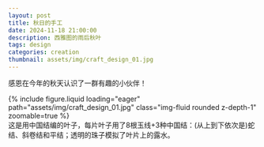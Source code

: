 ```yaml
---
layout: post
title: 秋日的手工
date: 2024-11-18 21:00:00
description: 西雅图的雨后秋叶
tags: design
categories: creation
thumbnail: assets/img/craft_design_01.jpg
---
```


感恩在今年的秋天认识了一群有趣的小伙伴！

<div class="row mt-3">
    <div class="col-md-6 col-sm-12 mt-3 mt-md-0">
        {% include figure.liquid loading="eager" path="assets/img/craft_design_01.jpg" class="img-fluid rounded z-depth-1" zoomable=true %}
        <figcaption>这是用中国结编的叶子，每片叶子用了8根玉线+3种中国结：(从上到下依次是)蛇结、斜卷结和平结；透明的珠子模拟了叶片上的露水。</figcaption>
    </div>
</div>
